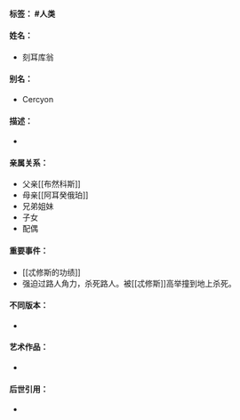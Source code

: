 #### 标签： #人类
#### 姓名：
- 刻耳库翁
#### 别名：
- Cercyon
#### 描述：
- 
#### 亲属关系：
- 父亲[[布然科斯]]
- 母亲[[阿耳癸俄珀]]
- 兄弟姐妹
- 子女
- 配偶
#### 重要事件：
- [[忒修斯的功绩]]
- 强迫过路人角力，杀死路人。被[[忒修斯]]高举撞到地上杀死。
#### 不同版本：
- 
#### 艺术作品：
- 
#### 后世引用：
- 